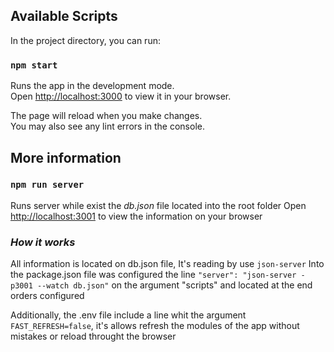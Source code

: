 ## Available Scripts

In the project directory, you can run:

### `npm start`

Runs the app in the development mode.\
Open [http://localhost:3000](http://localhost:3000) to view it in your browser.

The page will reload when you make changes.\
You may also see any lint errors in the console.

## More information
### `npm run server`
 Runs server while exist the *db.json* file located into the root folder
 Open [http://localhost:3001](http://localhost:3001) to view the information on your browser

 ### *How it works*
All information is located on db.json file, It's reading by use `json-server`
Into the package.json file was configured the line `"server": "json-server -p3001 --watch db.json"` on the argument "scripts" and located at the end orders configured

Additionally, the .env file include a line whit the argument `FAST_REFRESH=false`, it's allows refresh the modules of the app without mistakes or reload  throught the browser